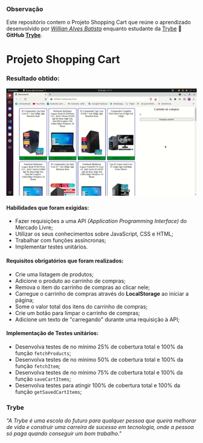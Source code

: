 ### Observação

Este repositório contem o Projeto Shopping Cart que reúne o aprendizado desenvolvido por _[Willian Alves Batista](https://www.linkedin.com/in/willian-alves-batista-60aa6a180/)_ enquanto estudante da [Trybe](https://www.betrybe.com/) :rocket:
**GitHub [Trybe](https://github.com/tryber)**.

# Projeto Shopping Cart
### Resultado obtido:
![](./ShoppingCart.gif)

#### Habilidades que foram exigidas:

  - Fazer requisições a uma API *(Application Programming Interface)* do Mercado Livre;
  - Utilizar os seus conhecimentos sobre JavaScript, CSS e HTML;
  - Trabalhar com funções assíncronas;
  - Implementar testes unitários.

#### Requisitos obrigatórios que foram realizados:

  - Crie uma listagem de produtos;
  - Adicione o produto ao carrinho de compras;
  - Remova o item do carrinho de compras ao clicar nele;
  - Carregue o carrinho de compras através do **LocalStorage** ao iniciar a página;
  - Some o valor total dos itens do carrinho de compras;
  - Crie um botão para limpar o carrinho de compras;
  - Adicione um texto de "carregando" durante uma requisição à API;
  
 #### Implementação de Testes unitários:
 
  - Desenvolva testes de no mínimo 25% de cobertura total e 100% da função `fetchProducts`;
  - Desenvolva testes de no mínimo 50% de cobertura total e 100% da função `fetchItem`;
  - Desenvolva testes de no mínimo 75% de cobertura total e 100% da função `saveCartItems`;
  - Desenvolva testes para atingir 100% de cobertura total e 100% da função `getSavedCartItems`;
  
### Trybe

_"A Trybe é uma escola do futuro para qualquer pessoa que queira melhorar de vida e construir uma carreira de sucesso em tecnologia, onde a pessoa só paga quando conseguir um bom trabalho."_

